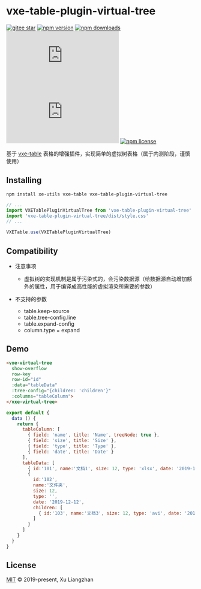 # vxe-table-plugin-virtual-tree

[![gitee star](https://gitee.com/xuliangzhan_admin/vxe-table-plugin-virtual-tree/badge/star.svg?theme=dark)](https://gitee.com/xuliangzhan_admin/vxe-table-plugin-virtual-tree/stargazers)
[![npm version](https://img.shields.io/npm/v/vxe-table-plugin-virtual-tree.svg?style=flat-square)](https://www.npmjs.com/package/vxe-table-plugin-virtual-tree)
[![npm downloads](https://img.shields.io/npm/dm/vxe-table-plugin-virtual-tree.svg?style=flat-square)](http://npm-stat.com/charts.html?package=vxe-table-plugin-virtual-tree)
[![gzip size: JS](http://img.badgesize.io/https://unpkg.com/vxe-table-plugin-virtual-tree/dist/index.min.js?compression=gzip&label=gzip%20size:%20JS)](https://unpkg.com/vxe-table-plugin-virtual-tree/dist/index.min.js)
[![gzip size: CSS](http://img.badgesize.io/https://unpkg.com/vxe-table-plugin-virtual-tree/dist/style.min.css?compression=gzip&label=gzip%20size:%20CSS)](https://unpkg.com/vxe-table-plugin-virtual-tree/dist/style.min.css)
[![npm license](https://img.shields.io/github/license/mashape/apistatus.svg)](LICENSE)

基于 [vxe-table](https://www.npmjs.com/package/vxe-table) 表格的增强插件，实现简单的虚拟树表格（属于内测阶段，谨慎使用）

## Installing

```shell
npm install xe-utils vxe-table vxe-table-plugin-virtual-tree
```

```javascript
// ...
import VXETablePluginVirtualTree from 'vxe-table-plugin-virtual-tree'
import 'vxe-table-plugin-virtual-tree/dist/style.css'
// ...

VXETable.use(VXETablePluginVirtualTree)
```

## Compatibility

* 注意事项
  * 虚拟树的实现机制是属于污染式的，会污染数据源（给数据源自动增加额外的属性，用于编译成高性能的虚拟渲染所需要的参数）

* 不支持的参数
  * table.keep-source
  * table.tree-config.line
  * table.expand-config
  * column.type = expand

## Demo

```html
<vxe-virtual-tree
  show-overflow
  row-key
  row-id="id"
  :data="tableData"
  :tree-config="{children: 'children'}"
  :columns="tableColumn">
</vxe-virtual-tree>
```

```javascript
export default {
  data () {
    return {
      tableColumn: [
        { field: 'name', title: 'Name', treeNode: true },
        { field: 'size', title: 'Size' },
        { field: 'type', title: 'Type' },
        { field: 'date', title: 'Date' }
      ],
      tableData: [
        { id:'101', name:'文档1', size: 12, type: 'xlsx', date: '2019-12-12' },
        {
          id:'102',
          name:'文件夹',
          size: 12,
          type: '',
          date: '2019-12-12',
          children: [
            { id:'103', name:'文档3', size: 12, type: 'avi', date: '2019-12-12' },
          ]
        }
      ]
    }
  }
}
```

## License

[MIT](LICENSE) © 2019-present, Xu Liangzhan
